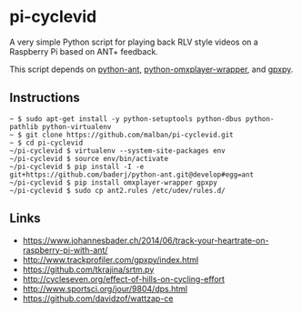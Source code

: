 # pi-cyclevid

A very simple Python script for playing back RLV style videos on a Raspberry Pi based on ANT+ feedback.

This script depends on [python-ant](https://github.com/baderj/python-ant), [python-omxplayer-wrapper](https://github.com/willprice/python-omxplayer-wrapper), and [gpxpy](https://github.com/tkrajina/gpxpy).

## Instructions

```
~ $ sudo apt-get install -y python-setuptools python-dbus python-pathlib python-virtualenv
~ $ git clone https://github.com/malban/pi-cyclevid.git
~ $ cd pi-cyclevid 
~/pi-cyclevid $ virtualenv --system-site-packages env
~/pi-cyclevid $ source env/bin/activate
~/pi-cyclevid $ pip install -I -e git+https://github.com/baderj/python-ant.git@develop#egg=ant
~/pi-cyclevid $ pip install omxplayer-wrapper gpxpy
~/pi-cyclevid $ sudo cp ant2.rules /etc/udev/rules.d/
```

## Links
* https://www.johannesbader.ch/2014/06/track-your-heartrate-on-raspberry-pi-with-ant/
* http://www.trackprofiler.com/gpxpy/index.html
* https://github.com/tkrajina/srtm.py
* http://cycleseven.org/effect-of-hills-on-cycling-effort
* http://www.sportsci.org/jour/9804/dps.html
* https://github.com/davidzof/wattzap-ce
